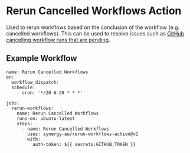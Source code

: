 # Rerun Cancelled Workflows Action
Used to rerun workflows based on the conclusion of the workflow (e.g. cancelled workflows). This can be used to resolve issues such as [GitHub cancelling workflow runs that are pending](https://github.com/orgs/community/discussions/5435).

## Example Workflow
```
name: Rerun Cancelled Workflows
on:
  workflow_dispatch:
  schedule:
    - cron: '*/20 6-20 * * *'

jobs:
  rerun-workflows:
    name: Rerun Cancelled Workflows
    runs-on: ubuntu-latest
    steps:
      - name: Rerun Cancelled Workflows
        uses: synergy-au/rerun-workflows-action@v1
        with:
          auth-token: ${{ secrets.GITHUB_TOKEN }}
```
